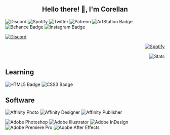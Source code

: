 <!-- Badge generator https://github.com/developStorm/simple-badges  -->

<h2 align="center">Hello there! 👋, I'm Corellan</h2>

![Discord](https://img.shields.io/badge/Discord-5865F2?logo=discord&logoColor=fff&style=flat)
![Spotify](https://img.shields.io/badge/Spotify-1DB954?logo=spotify&logoColor=fff&style=flat)
![Twitter](https://img.shields.io/badge/Twitter-1DA1F2?logo=twitter&logoColor=fff&style=flat)
![Patreon](https://img.shields.io/badge/Patreon-FF424D?logo=patreon&logoColor=fff&style=flat)
![ArtStation Badge](https://img.shields.io/badge/ArtStation-13AFF0?logo=artstation&logoColor=fff&style=flat)
![Behance Badge](https://img.shields.io/badge/Behance-1769FF?logo=behance&logoColor=fff&style=flat)
![Instagram Badge](https://img.shields.io/badge/Instagram-E4405F?logo=instagram&logoColor=fff&style=flat)

<div align="left";>
  
[![Discord](https://lanyard-profile-readme.vercel.app/api/288362986991648778?theme=dark&bg=121212)](https://discord.com/users/288362986991648778)  
</div>

 <div align="right" width="20px";>
  
[![Spotify](https://spotify-github-profile.vercel.app/api/view?uid=corellanstoma&cover_image=true&theme=compact)](https://spotify-github-profile.vercel.app/api/view?uid=corellanstoma&redirect=true)

![Stats](https://github-readme-stats.vercel.app/api?username=CorellanStoma&show_icons=true&hide_border=true&bg_color=121212&title_color=CD0952&text_color=C0C6DB&icon_color=CD0952&border_radius=12)
  
</div>


## Learning
![HTML5 Badge](https://img.shields.io/badge/HTML5-E34F26?logo=html5&logoColor=fff&style=flat)
![CSS3 Badge](https://img.shields.io/badge/CSS3-1572B6?logo=css3&logoColor=fff&style=flat)

## Software
![Affinity Photo](https://img.shields.io/badge/Affinity%20Photo-7E4DD2?logo=affinityphoto&logoColor=fff&style=flat)
![Affinity Designer](https://img.shields.io/badge/Affinity%20Designer-1B72BE?logo=affinitydesigner&logoColor=fff&style=flat)
![Affinity Publisher](https://img.shields.io/badge/Affinity%20Publisher-C9284D?logo=affinitypublisher&logoColor=fff&style=flat)

![Adobe Photoshop](https://img.shields.io/badge/Adobe%20Photoshop-31A8FF?logo=adobephotoshop&logoColor=fff&style=flat)
![Adobe Illustrator](https://img.shields.io/badge/Adobe%20Illustrator-FF9A00?logo=adobeillustrator&logoColor=fff&style=flat)
![Adobe InDesign](https://img.shields.io/badge/Adobe%20InDesign-F36?logo=adobeindesign&logoColor=fff&style=flat)
![Adobe Premiere Pro](https://img.shields.io/badge/Adobe%20Premiere%20Pro-99F?logo=adobepremierepro&logoColor=fff&style=flat)
![Adobe After Effects](https://img.shields.io/badge/Adobe%20After%20Effects-99F?logo=adobeaftereffects&logoColor=fff&style=flat)



